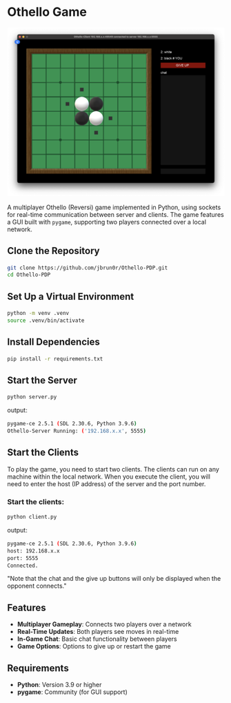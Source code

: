 # Othello Game
![client2](https://github.com/jbrun0r/assets/blob/main/Othello/Screenshot%202024-11-04%20at%2016.54.31.png?raw=true)

A multiplayer Othello (Reversi) game implemented in Python, using sockets for real-time communication between server and clients. The game features a GUI built with `pygame`, supporting two players connected over a local network.

## Clone the Repository
```bash
git clone https://github.com/jbrun0r/Othello-PDP.git
cd Othello-PDP
```

## Set Up a Virtual Environment
```bash
python -m venv .venv
source .venv/bin/activate
```

## Install Dependencies
```bash
pip install -r requirements.txt
```

## Start the Server
```bash
python server.py
```
output:
```bash
pygame-ce 2.5.1 (SDL 2.30.6, Python 3.9.6)
Othello-Server Running: ('192.168.x.x', 5555)
```

## Start the Clients

To play the game, you need to start two clients. The clients can run on any machine within the local network. When you execute the client, you will need to enter the host (IP address) of the server and the port number.

### Start the clients:
```bash
python client.py
```
output:
```bash
pygame-ce 2.5.1 (SDL 2.30.6, Python 3.9.6)
host: 192.168.x.x
port: 5555
Connected.
```
"Note that the chat and the give up buttons will only be displayed when the opponent connects."


## Features
- **Multiplayer Gameplay**: Connects two players over a network
- **Real-Time Updates**: Both players see moves in real-time
- **In-Game Chat**: Basic chat functionality between players
- **Game Options**: Options to give up or restart the game

## Requirements
- **Python**: Version 3.9 or higher
- **pygame**: Community (for GUI support)




